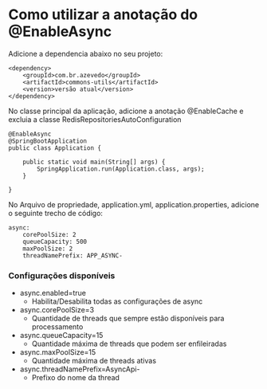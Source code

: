 # Como utilizar a anotação do @EnableAsync

Adicione a dependencia abaixo no seu projeto:  

````
<dependency>
    <groupId>com.br.azevedo</groupId>
    <artifactId>commons-utils</artifactId>
    <version>versão atual</version>
</dependency>
````
No classe principal da aplicação, adicione a anotação @EnableCache e excluia a classe RedisRepositoriesAutoConfiguration

````
@EnableAsync
@SpringBootApplication
public class Application {

	public static void main(String[] args) {
		SpringApplication.run(Application.class, args);
	}

}
````

No Arquivo de propriedade, application.yml, application.properties, adicione o seguinte trecho de código:  
````
async:
    corePoolSize: 2
    queueCapacity: 500
    maxPoolSize: 2
    threadNamePrefix: APP_ASYNC-
````

### Configurações disponíveis
* async.enabled=true 
  * Habilita/Desabilita todas as configurações de async
* async.corePoolSize=3
  * Quantidade de threads que sempre estão disponíveis para processamento
* async.queueCapacity=15
  * Quantidade máxima de threads que podem ser enfileiradas
* async.maxPoolSize=15
  * Quantidade máxima de threads ativas
* async.threadNamePrefix=AsyncApi-
  * Prefixo do nome da thread
